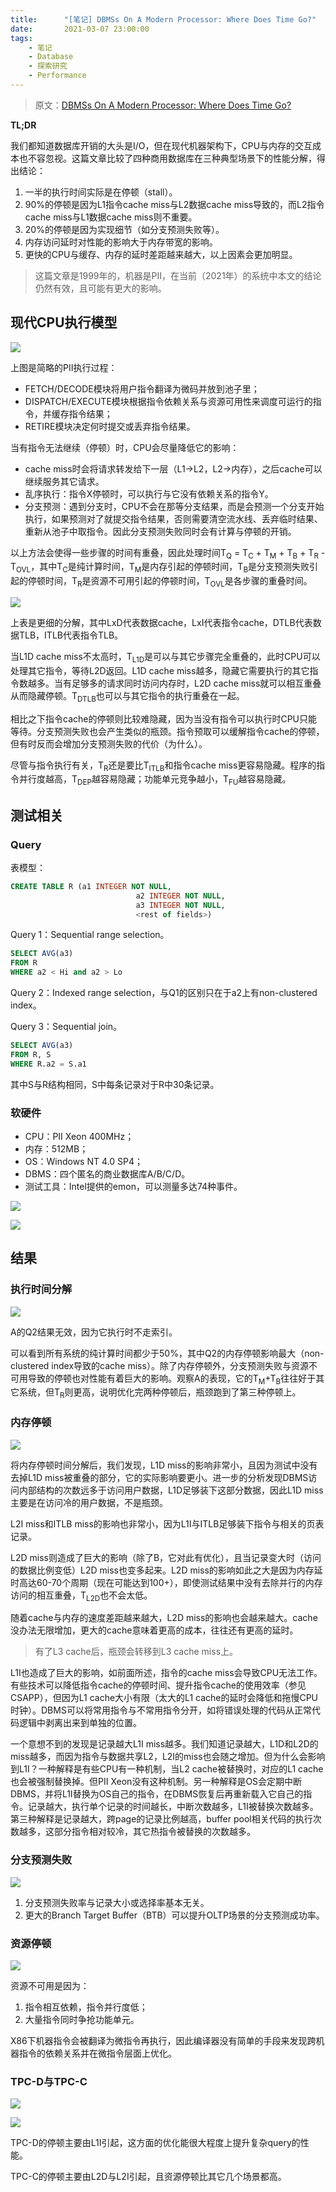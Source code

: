 ```yaml
---
title:      "[笔记] DBMSs On A Modern Processor: Where Does Time Go?"
date:       2021-03-07 23:00:00
tags:
    - 笔记
    - Database
    - 探索研究
    - Performance
---
```


> 原文：[DBMSs On A Modern Processor: Where Does Time Go?](https://infoscience.epfl.ch/record/133194/files/vldb99_dbms_eval.pdf)

**TL;DR**

我们都知道数据库开销的大头是I/O，但在现代机器架构下，CPU与内存的交互成本也不容忽视。这篇文章比较了四种商用数据库在三种典型场景下的性能分解，得出结论：
1. 一半的执行时间实际是在停顿（stall）。
1. 90%的停顿是因为L1指令cache miss与L2数据cache miss导致的，而L2指令cache miss与L1数据cache miss则不重要。
1. 20%的停顿是因为实现细节（如分支预测失败等）。
1. 内存访问延时对性能的影响大于内存带宽的影响。
1. 更快的CPU与缓存、内存的延时差距越来越大，以上因素会更加明显。

> 这篇文章是1999年的，机器是PⅡ，在当前（2021年）的系统中本文的结论仍然有效，且可能有更大的影响。

<!--more-->

## 现代CPU执行模型

![](/images/2021-03/where-does-time-go-01.png)

上图是简略的PⅡ执行过程：
- FETCH/DECODE模块将用户指令翻译为微码并放到池子里；
- DISPATCH/EXECUTE模块根据指令依赖关系与资源可用性来调度可运行的指令，并缓存指令结果；
- RETIRE模块决定何时提交或丢弃指令结果。

当有指令无法继续（停顿）时，CPU会尽量降低它的影响：
- cache miss时会将请求转发给下一层（L1->L2，L2->内存），之后cache可以继续服务其它请求。
- 乱序执行：指令X停顿时，可以执行与它没有依赖关系的指令Y。
- 分支预测：遇到分支时，CPU不会在那等分支结果，而是会预测一个分支开始执行，如果预测对了就提交指令结果，否则需要清空流水线、丢弃临时结果、重新从池子中取指令。因此分支预测失败同时会有计算与停顿的开销。

以上方法会使得一些步骤的时间有重叠，因此处理时间T<sub>Q</sub> = T<sub>C</sub> + T<sub>M</sub> + T<sub>B</sub> + T<sub>R</sub> - T<sub>OVL</sub>，其中T<sub>C</sub>是纯计算时间，T<sub>M</sub>是内存引起的停顿时间，T<sub>B</sub>是分支预测失败引起的停顿时间，T<sub>R</sub>是资源不可用引起的停顿时间，T<sub>OVL</sub>是各步骤的重叠时间。

![](/images/2021-03/where-does-time-go-02.png)

上表是更细的分解，其中LxD代表数据cache，LxI代表指令cache，DTLB代表数据TLB，ITLB代表指令TLB。

当L1D cache miss不太高时，T<sub>L1D</sub>是可以与其它步骤完全重叠的，此时CPU可以处理其它指令，等待L2D返回。L1D cache miss越多，隐藏它需要执行的其它指令数越多。当有足够多的请求同时访问内存时，L2D cache miss就可以相互重叠从而隐藏停顿。T<sub>DTLB</sub>也可以与其它指令的执行重叠在一起。

相比之下指令cache的停顿则比较难隐藏，因为当没有指令可以执行时CPU只能等待。分支预测失败也会产生类似的瓶颈。指令预取可以缓解指令cache的停顿，但有时反而会增加分支预测失败的代价（为什么）。

尽管与指令执行有关，T<sub>R</sub>还是要比T<sub>ITLB</sub>和指令cache miss更容易隐藏。程序的指令并行度越高，T<sub>DEP</sub>越容易隐藏；功能单元竞争越小，T<sub>FU</sub>越容易隐藏。

## 测试相关

### Query

表模型：

```sql
CREATE TABLE R (a1 INTEGER NOT NULL,
                            a2 INTEGER NOT NULL,
                            a3 INTEGER NOT NULL,
                            <rest of fields>)
```

Query 1：Sequential range selection。

```sql
SELECT AVG(a3)
FROM R
WHERE a2 < Hi and a2 > Lo
```

Query 2：Indexed range selection，与Q1的区别只在于a2上有non-clustered index。

Query 3：Sequential join。

```sql
SELECT AVG(a3)
FROM R, S
WHERE R.a2 = S.a1
```

其中S与R结构相同，S中每条记录对于R中30条记录。

### 软硬件

- CPU：PⅡ Xeon 400MHz；
- 内存：512MB；
- OS：Windows NT 4.0 SP4；
- DBMS：四个匿名的商业数据库A/B/C/D。
- 测试工具：Intel提供的emon，可以测量多达74种事件。

![](/images/2021-03/where-does-time-go-03.png)

![](/images/2021-03/where-does-time-go-04.png)

## 结果

### 执行时间分解

![](/images/2021-03/where-does-time-go-05.png)

A的Q2结果无效，因为它执行时不走索引。

可以看到所有系统的纯计算时间都少于50%，其中Q2的内存停顿影响最大（non-clustered index导致的cache miss）。除了内存停顿外，分支预测失败与资源不可用导致的停顿也对性能有着巨大的影响。观察A的表现，它的T<sub>M</sub>+T<sub>B</sub>往往好于其它系统，但T<sub>R</sub>则更高，说明优化完两种停顿后，瓶颈跑到了第三种停顿上。

### 内存停顿

![](/images/2021-03/where-does-time-go-06.png)

将内存停顿时间分解后，我们发现，L1D miss的影响非常小，且因为测试中没有去掉L1D miss被重叠的部分，它的实际影响要更小。进一步的分析发现DBMS访问内部结构的次数远多于访问用户数据，L1D足够装下这部分数据，因此L1D miss主要是在访问冷的用户数据，不是瓶颈。

L2I miss和ITLB miss的影响也非常小，因为L1I与ITLB足够装下指令与相关的页表记录。

L2D miss则造成了巨大的影响（除了B，它对此有优化），且当记录变大时（访问的数据比例变低）L2D miss也变多起来。L2D miss的影响如此之大是因为内存延时高达60-70个周期（现在可能达到100+），即使测试结果中没有去除并行的内存访问的相互重叠，T<sub>L2D</sub>也不会太低。

随着cache与内存的速度差距越来越大，L2D miss的影响也会越来越大。cache没办法无限增加，更大的cache意味着更高的成本，往往还有更高的延时。

> 有了L3 cache后，瓶颈会转移到L3 cache miss上。

L1I也造成了巨大的影响，如前面所述，指令的cache miss会导致CPU无法工作。有些技术可以降低指令cache的停顿时间、提升指令cache的使用效率（参见CSAPP），但因为L1 cache大小有限（太大的L1 cache的延时会降低和拖慢CPU时钟）。DBMS可以将常用指令与不常用指令分开，如将错误处理的代码从正常代码逻辑中剥离出来到单独的位置。

一个意想不到的发现是记录越大L1I miss越多。我们知道记录越大，L1D和L2D的miss越多，而因为指令与数据共享L2，L2I的miss也会随之增加。但为什么会影响到L1I？一种解释是有些CPU有一种机制，当L2 cache被替换时，对应的L1 cache也会被强制替换掉。但PⅡ Xeon没有这种机制。另一种解释是OS会定期中断DBMS，并将L1I替换为OS自己的指令，在DBMS恢复后再重新载入它自己的指令。记录越大，执行单个记录的时间越长，中断次数越多，L1I被替换次数越多。第三种解释是记录越大，跨page的记录比例越高，buffer pool相关代码的执行次数越多，这部分指令相对较冷，其它热指令被替换的次数越多。

### 分支预测失败

![](/images/2021-03/where-does-time-go-07.png)

1. 分支预测失败率与记录大小或选择率基本无关。
1. 更大的Branch Target Buffer（BTB）可以提升OLTP场景的分支预测成功率。

### 资源停顿

![](/images/2021-03/where-does-time-go-08.png)

资源不可用是因为：
1. 指令相互依赖，指令并行度低；
1. 大量指令同时争抢功能单元。

X86下机器指令会被翻译为微指令再执行，因此编译器没有简单的手段来发现跨机器指令的依赖关系并在微指令层面上优化。

### TPC-D与TPC-C

![](/images/2021-03/where-does-time-go-09.png)

![](/images/2021-03/where-does-time-go-10.png)

TPC-D的停顿主要由L1I引起，这方面的优化能很大程度上提升复杂query的性能。

TPC-C的停顿主要由L2D与L2I引起，且资源停顿比其它几个场景都高。